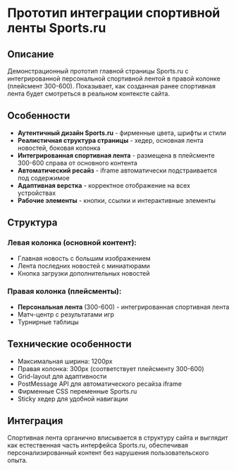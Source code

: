 # Прототип интеграции спортивной ленты Sports.ru

## Описание

Демонстрационный прототип главной страницы Sports.ru с интегрированной персональной спортивной лентой в правой колонке (плейсмент 300-600). Показывает, как созданная ранее спортивная лента будет смотреться в реальном контексте сайта.

## Особенности

- **Аутентичный дизайн Sports.ru** - фирменные цвета, шрифты и стили
- **Реалистичная структура страницы** - хедер, основная лента новостей, боковая колонка
- **Интегрированная спортивная лента** - размещена в плейсменте 300-600 справа от основного контента
- **Автоматический ресайз** - iframe автоматически подстраивается под содержимое
- **Адаптивная верстка** - корректное отображение на всех устройствах
- **Рабочие элементы** - кнопки, ссылки и интерактивные элементы

## Структура

### Левая колонка (основной контент):
- Главная новость с большим изображением
- Лента последних новостей с миниатюрами
- Кнопка загрузки дополнительных новостей

### Правая колонка (плейсменты):
- **Персональная лента** (300-600) - интегрированная спортивная лента
- Матч-центр с результатами игр
- Турнирные таблицы

## Технические особенности

- Максимальная ширина: 1200px
- Правая колонка: 300px (соответствует плейсменту 300-600)
- Grid-layout для адаптивности
- PostMessage API для автоматического ресайза iframe
- Фирменные CSS переменные Sports.ru
- Sticky хедер для удобной навигации

## Интеграция

Спортивная лента органично вписывается в структуру сайта и выглядит как естественная часть интерфейса Sports.ru, обеспечивая персонализированный контент без нарушения пользовательского опыта. 